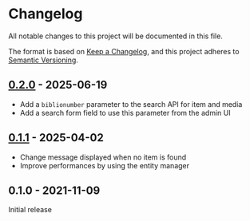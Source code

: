 # Changelog

All notable changes to this project will be documented in this file.

The format is based on [Keep a Changelog](https://keepachangelog.com/en/1.0.0/),
and this project adheres to [Semantic Versioning](https://semver.org/spec/v2.0.0.html).

## [0.2.0] - 2025-06-19

- Add a `biblionumber` parameter to the search API for item and media
- Add a search form field to use this parameter from the admin UI

## [0.1.1] - 2025-04-02

- Change message displayed when no item is found
- Improve performances by using the entity manager

## 0.1.0 - 2021-11-09

Initial release

[0.2.0]: https://github.com/biblibre/omeka-s-module-BiblionumberSupport/releases/tag/v0.2.0
[0.1.1]: https://github.com/biblibre/omeka-s-module-BiblionumberSupport/releases/tag/v0.1.1
